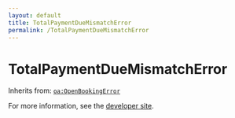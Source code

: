 ```yaml
---
layout: default
title: TotalPaymentDueMismatchError
permalink: /TotalPaymentDueMismatchError
---
```


# TotalPaymentDueMismatchError


Inherits from: [`oa:OpenBookingError`](https://openactive.io/OpenBookingError)

For more information, see the [developer site](https://developer.openactive.io/data-model/types/).